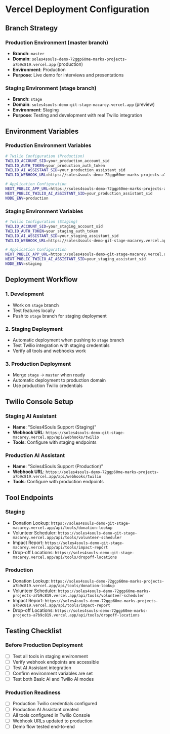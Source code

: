 # Vercel Deployment Configuration

## Branch Strategy

### Production Environment (master branch)
- **Branch**: `master`
- **Domain**: `soles4souls-demo-72ggp60me-marks-projects-a7b9c819.vercel.app` (production)
- **Environment**: Production
- **Purpose**: Live demo for interviews and presentations

### Staging Environment (stage branch)
- **Branch**: `stage`
- **Domain**: `soles4souls-demo-git-stage-macarey.vercel.app` (preview)
- **Environment**: Staging
- **Purpose**: Testing and development with real Twilio integration

## Environment Variables

### Production Environment Variables
```bash
# Twilio Configuration (Production)
TWILIO_ACCOUNT_SID=your_production_account_sid
TWILIO_AUTH_TOKEN=your_production_auth_token
TWILIO_AI_ASSISTANT_SID=your_production_assistant_sid
TWILIO_WEBHOOK_URL=https://soles4souls-demo-72ggp60me-marks-projects-a7b9c819.vercel.app/api/webhooks/twilio

# Application Configuration
NEXT_PUBLIC_APP_URL=https://soles4souls-demo-72ggp60me-marks-projects-a7b9c819.vercel.app
NEXT_PUBLIC_TWILIO_AI_ASSISTANT_SID=your_production_assistant_sid
NODE_ENV=production
```

### Staging Environment Variables
```bash
# Twilio Configuration (Staging)
TWILIO_ACCOUNT_SID=your_staging_account_sid
TWILIO_AUTH_TOKEN=your_staging_auth_token
TWILIO_AI_ASSISTANT_SID=your_staging_assistant_sid
TWILIO_WEBHOOK_URL=https://soles4souls-demo-git-stage-macarey.vercel.app/api/webhooks/twilio

# Application Configuration
NEXT_PUBLIC_APP_URL=https://soles4souls-demo-git-stage-macarey.vercel.app
NEXT_PUBLIC_TWILIO_AI_ASSISTANT_SID=your_staging_assistant_sid
NODE_ENV=staging
```

## Deployment Workflow

### 1. Development
- Work on `stage` branch
- Test features locally
- Push to `stage` branch for staging deployment

### 2. Staging Deployment
- Automatic deployment when pushing to `stage` branch
- Test Twilio integration with staging credentials
- Verify all tools and webhooks work

### 3. Production Deployment
- Merge `stage` → `master` when ready
- Automatic deployment to production domain
- Use production Twilio credentials

## Twilio Console Setup

### Staging AI Assistant
- **Name**: "Soles4Souls Support (Staging)"
- **Webhook URL**: `https://soles4souls-demo-git-stage-macarey.vercel.app/api/webhooks/twilio`
- **Tools**: Configure with staging endpoints

### Production AI Assistant
- **Name**: "Soles4Souls Support (Production)"
- **Webhook URL**: `https://soles4souls-demo-72ggp60me-marks-projects-a7b9c819.vercel.app/api/webhooks/twilio`
- **Tools**: Configure with production endpoints

## Tool Endpoints

### Staging
- Donation Lookup: `https://soles4souls-demo-git-stage-macarey.vercel.app/api/tools/donation-lookup`
- Volunteer Scheduler: `https://soles4souls-demo-git-stage-macarey.vercel.app/api/tools/volunteer-scheduler`
- Impact Report: `https://soles4souls-demo-git-stage-macarey.vercel.app/api/tools/impact-report`
- Drop-off Locations: `https://soles4souls-demo-git-stage-macarey.vercel.app/api/tools/dropoff-locations`

### Production
- Donation Lookup: `https://soles4souls-demo-72ggp60me-marks-projects-a7b9c819.vercel.app/api/tools/donation-lookup`
- Volunteer Scheduler: `https://soles4souls-demo-72ggp60me-marks-projects-a7b9c819.vercel.app/api/tools/volunteer-scheduler`
- Impact Report: `https://soles4souls-demo-72ggp60me-marks-projects-a7b9c819.vercel.app/api/tools/impact-report`
- Drop-off Locations: `https://soles4souls-demo-72ggp60me-marks-projects-a7b9c819.vercel.app/api/tools/dropoff-locations`

## Testing Checklist

### Before Production Deployment
- [ ] Test all tools in staging environment
- [ ] Verify webhook endpoints are accessible
- [ ] Test AI Assistant integration
- [ ] Confirm environment variables are set
- [ ] Test both Basic AI and Twilio AI modes

### Production Readiness
- [ ] Production Twilio credentials configured
- [ ] Production AI Assistant created
- [ ] All tools configured in Twilio Console
- [ ] Webhook URLs updated to production
- [ ] Demo flow tested end-to-end
